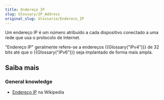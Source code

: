 ```yaml
---
title: Endereço IP
slug: Glossary/IP_Address
original_slug: Glossario/Endereco_IP
---
```


Um endereço IP é um número atribuído a cada dispositivo conectado a uma rede que usa o protocolo de Internet.

"Endereço IP" geralmente refere-se a endereços {{Glossary("IPv4")}} de 32 bits até que o {{Glossary("IPv6")}} seja implantado de forma mais ampla.

## Saiba mais

### General knowledge

- [Endereço IP](https://pt.wikipedia.org/wiki/Endereço_IP) na Wikipedia
